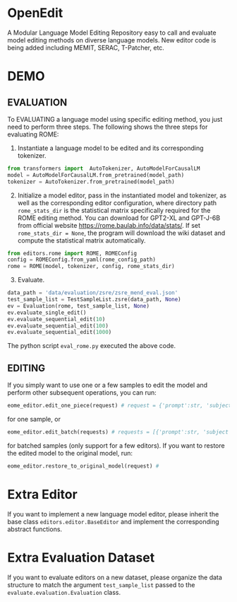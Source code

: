 # OpenEdit
A Modular Language Model Editing Repository easy to call and evaluate 
model editing methods on diverse language models.
New editor code is being added including MEMIT, SERAC, T-Patcher, etc.



# DEMO
## EVALUATION
To EVALUATING a language model using specific editing method, you just need to perform three steps. The following shows the three steps for evaluating ROME:
1. Instantiate a language model to be edited and its corresponding tokenizer.
```python
from transformers import  AutoTokenizer, AutoModelForCausalLM
model = AutoModelForCausalLM.from_pretrained(model_path) 
tokenizer = AutoTokenizer.from_pretrained(model_path)
```
2. Initialize a model editor, pass in the instantiated model and tokenizer, as well as the corresponding editor configuration,
where directory path `rome_stats_dir` is the statistical matrix specifically required for the ROME editing method. You can download for GPT2-XL and GPT-J-6B from official website
<https://rome.baulab.info/data/stats/>. If set `rome_stats_dir = None`, the program will download the wiki dataset and compute the statistical matrix automatically.
```python
from editors.rome import ROME, ROMEConfig
config = ROMEConfig.from_yaml(rome_config_path)
rome = ROME(model, tokenizer, config, rome_stats_dir)
```
3. Evaluate.
```python
data_path = 'data/evaluation/zsre/zsre_mend_eval.json'
test_sample_list = TestSampleList.zsre(data_path, None)
ev = Evaluation(rome, test_sample_list, None)
ev.evaluate_single_edit()
ev.evaluate_sequential_edit(10)
ev.evaluate_sequential_edit(100)
ev.evaluate_sequential_edit(1000)
```
The python script `eval_rome.py` executed the above code. 

## EDITING
If you simply want to use one or a few samples to edit the model and perform other subsequent operations, you can run:
```python
eome_editor.edit_one_piece(request) # request = {'prompt':str, 'subject':str, 'target_new':str}
```
for one sample, or 
```python
eome_editor.edit_batch(requests) # requests = [{'prompt':str, 'subject':str, 'target_new':str}, ...]
```
for batched samples (only support for a few editors). If you want to restore the edited model to the original model, run:
```python
eome_editor.restore_to_original_model(request) # 
```


# Extra Editor
If you want to implement a new language model editor, please inherit the base 
class `editors.editor.BaseEditor` and implement the corresponding abstract functions.


# Extra Evaluation Dataset
If you want to evaluate editors on a new dataset, please organize the data 
structure to match the argument `test_sample_list` passed to the 
`evaluate.evaluation.Evaluation` class.

